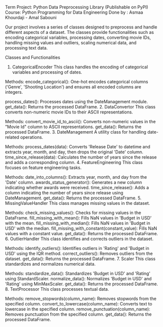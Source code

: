 
Term Project: Python Data Preprocessing Library (Publishable on PyPI) 
Course: Python Programming for Data Engineering
Done by : Asmaa Khourdaji - Amal Sabouni

Our project involves a series of classes designed to preprocess and handle different aspects of a dataset. The classes provide functionalities such as encoding categorical variables, processing dates, converting movie IDs, handling missing values and outliers, scaling numerical data, and processing text data.

Classes and Functionalities
1. CategoricalEncoder
This class handles the encoding of categorical variables and processing of dates.

Methods:
encode_categorical(): One-hot encodes categorical columns ('Genre', 'Shooting Location') and ensures all encoded columns are integers.

process_dates(): Processes dates using the DateManagement module.
get_data(): Returns the processed DataFrame.
2. DataConvertor
This class converts non-numeric movie IDs to their ASCII representations.

Methods:
convert_movie_id_to_ascii(): Converts non-numeric values in the "Movie Id" column to ASCII representations.
get_data(): Returns the processed DataFrame.
3. DateManagement
A utility class for handling date-related operations.

Methods:
process_dates(data): Converts 'Release Date' to datetime and extracts year, month, and day, then drops the original 'Date' column.
time_since_release(data): Calculates the number of years since the release and adds a corresponding column.
4. FeatureEngineering
This class focuses on feature engineering tasks.

Methods:
date_into_columns(): Extracts year, month, and day from the 'Date' column.
awards_status_generator(): Generates a new column indicating whether awards were received.
time_since_release(): Adds a column indicating the number of years since release using DateManagement.
get_data(): Returns the processed DataFrame.
5. MissingValueHandler
This class manages missing values in the dataset.

Methods:
check_missing_values(): Checks for missing values in the DataFrame.
fill_missing_with_mean(): Fills NaN values in 'Budget in USD' with the mean.
fill_missing_with_median(): Fills NaN values in 'Budget in USD' with the median.
fill_missing_with_constant(constant_value): Fills NaN values with a constant value.
get_data(): Returns the processed DataFrame.
6. OutlierHandler
This class identifies and corrects outliers in the dataset.

Methods:
identify_outliers(): Identifies outliers in 'Rating' and 'Budget in USD' using the IQR method.
correct_outliers(): Removes outliers from the dataset.
get_data(): Returns the processed DataFrame.
7. Scaler
This class standardizes and normalizes numerical data.

Methods:
standardize_data(): Standardizes 'Budget in USD' and 'Rating' using StandardScaler.
normalize_data(): Normalizes 'Budget in USD' and 'Rating' using MinMaxScaler.
get_data(): Returns the processed DataFrame.
8. TextProcessor
This class processes textual data.

Methods:
remove_stopwords(column_name): Removes stopwords from the specified column.
convert_to_lowercase(column_name): Converts text to lowercase in the specified column.
remove_punctuation(column_name): Removes punctuation from the specified column.
get_data(): Returns the processed DataFrame.